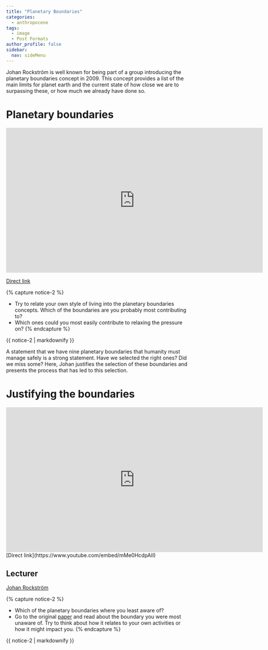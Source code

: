 ```yaml
---
title: "Planetary Boundaries"
categories:
  - anthropocene
tags:
  - image
  - Post Formats
author_profile: false
sidebar:
  nav: sideMenu
---
```

Johan Rockström is well known for being part of a group introducing the planetary boundaries concept in 2009. This concept provides a list of the main limits for planet earth and the current state of how close we are to surpassing these, or how much we already have done so.

# Planetary boundaries

<iframe width="700" height="394" src="https://www.youtube.com/embed/dAu2HDqFmd0" frameborder="0" allowfullscreen></iframe>

[Direct link](https://www.youtube.com/embed/dAu2HDqFmd0)

{% capture notice-2 %}
* Try to relate your own style of living into the planetary boundaries concepts. Which of the boundaries are you probably most contributing to?
* Which ones could you most easily contribute to relaxing the pressure on?
{% endcapture %}
<div class="notice--info">{{ notice-2 | markdownify }}</div>

A statement that we have nine planetary boundaries that humanity must manage safely is a strong statement. Have we selected the right ones? Did we miss some? Here, Johan justifies the selection of these boundaries and presents the process that has led to this selection.

# Justifying the boundaries

<iframe width="700" height="394" src="https://www.youtube.com/embed/mMe0HcdpAII" frameborder="0" allowfullscreen></iframe>
[Direct link](https://www.youtube.com/embed/mMe0HcdpAII)

## Lecturer

[Johan Rockström](http://www.stockholmresilience.org/21/contact/staff/1-16-2008-rockstrom.html)

{% capture notice-2 %}
* Which of the planetary boundaries where you least aware of?
* Go to the original [paper](http://www.ecologyandsociety.org/vol14/iss2/art32/) and read about the boundary you were most unaware of. Try to think about how it relates to your own activities or how it might impact you.
{% endcapture %}
<div class="notice--info">{{ notice-2 | markdownify }}</div>
